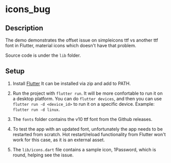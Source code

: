 # icons_bug

## Description

The demo demonstrates the offset issue on simpleicons ttf vs another ttf font in Flutter, material icons which doesn't have that problem.

Source code is under the `lib` folder.

## Setup

1. Install [Flutter](https://flutter.dev/docs/get-started/install) It can be installed via zip and add to PATH.

2. Run the project with `flutter run`. It will be more confortable to run it on a desktop platform. You can do `flutter devices`, and then you can use `flutter run -d <device_id>` to run it on a specific device. Example: `flutter run -d linux`.

3. The `fonts` folder contains the v10 ttf font from the Github releases.

4. To test the app with an updated font, unfortunately the app needs to be restarted from scratch. Hot restart/reload functionality from Flutter won't work for this case, as it is an external asset.

5. The `lib/icons.dart` file contains a sample icon, 1Password, which is round, helping see the issue.

